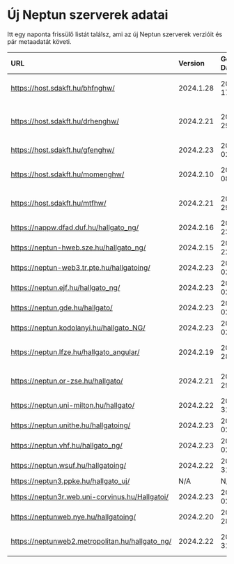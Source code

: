 # Új Neptun szerverek adatai

Itt egy naponta frissülő listát találsz, ami az új Neptun szerverek verzióit és pár metaadatát követi.

| URL                                             | Version   | Generation Date     | Organization Name                         | Captcha Required |
|:----------------------------------------------|:--------|:------------------|:----------------------------------------|:---------------|
| https://host.sdakft.hu/bhfnghw/                 | 2024.1.28 | 2024-07-17T16:12:12 | Bhaktivedanta Hittudományi Főiskola       | 3                |
| https://host.sdakft.hu/drhenghw/                | 2024.2.21 | 2024-08-29T13:12:16 | Debreceni Református Hittudományi Egyetem | 3                |
| https://host.sdakft.hu/gfenghw/                 | 2024.2.23 | 2024-09-02T13:30:12 | Gál Ferenc Egyetem                        | 3                |
| https://host.sdakft.hu/momenghw/                | 2024.2.10 | 2024-08-08T13:37:27 | Moholy-Nagy Művészeti Egyetem             | 3                |
| https://host.sdakft.hu/mtfhw/                   | 2024.2.21 | 2024-08-29T13:12:16 | Magyar Táncművészeti Egyetem              | 3                |
| https://nappw.dfad.duf.hu/hallgato_ng/          | 2024.2.16 | 2024-08-23T15:44:07 | Dunaújvárosi Egyetem                      | 3                |
| https://neptun-hweb.sze.hu/hallgato_ng/         | 2024.2.15 | 2024-08-22T13:52:39 | Széchenyi István Egyetem                  | 3                |
| https://neptun-web3.tr.pte.hu/hallgatoing/      | 2024.2.23 | 2024-09-02T13:30:12 | Pécsi Tudományegyetem                     | 3                |
| https://neptun.ejf.hu/hallgato_ng/              | 2024.2.23 | 2024-09-02T13:30:12 | Eötvös József Főiskola                    | 3                |
| https://neptun.gde.hu/hallgato/                 | 2024.2.23 | 2024-09-02T13:30:12 | Gábor Dénes Egyetem                       | 3                |
| https://neptun.kodolanyi.hu/hallgato_NG/        | 2024.2.23 | 2024-09-02T13:30:12 | Kodolányi János Egyetem                   | 3                |
| https://neptun.lfze.hu/hallgato_angular/        | 2024.2.19 | 2024-08-28T09:04:24 | Liszt Ferenc Zeneművészeti Egyetem        | 3                |
| https://neptun.or-zse.hu/hallgato/              | 2024.2.21 | 2024-08-29T13:12:16 | Országos Rabbiképző - Zsidó Egyetem       | 3                |
| https://neptun.uni-milton.hu/hallgato/          | 2024.2.22 | 2024-08-31T09:46:11 | Milton Friedman Egyetem                   | 3                |
| https://neptun.unithe.hu/hallgatoing/           | 2024.2.23 | 2024-09-02T13:30:12 | Tokaj-Hegyalja Egyetem                    | 1                |
| https://neptun.vhf.hu/hallgato_ng/              | 2024.2.23 | 2024-09-02T13:30:12 | Veszprémi Érseki Főiskola                 | 3                |
| https://neptun.wsuf.hu/hallgatoing/             | 2024.2.22 | 2024-08-31T09:46:11 | Wekerle Sándor Üzleti Főiskola            | 3                |
| https://neptun3.ppke.hu/hallgato_uj/            | N/A       | N/A                 | N/A                                       | N/A              |
| https://neptun3r.web.uni-corvinus.hu/Hallgatoi/ | 2024.2.23 | 2024-09-02T13:30:12 | Budapesti Corvinus Egyetem                | 3                |
| https://neptunweb.nye.hu/hallgatoing/           | 2024.2.20 | 2024-08-28T16:38:57 | Nyíregyházi Egyetem                       | 3                |
| https://neptunweb2.metropolitan.hu/hallgato_ng/ | 2024.2.22 | 2024-08-31T09:46:11 | Budapesti Metropolitan Egyetem            | 3                |